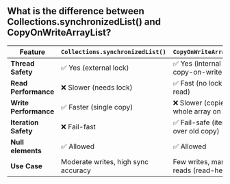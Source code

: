 ## What is the difference between Collections.synchronizedList() and CopyOnWriteArrayList?

| Feature               | `Collections.synchronizedList()`    | `CopyOnWriteArrayList`                  |
| --------------------- | ----------------------------------- | --------------------------------------- |
| **Thread Safety**     | ✅ Yes (external lock)              | ✅ Yes (internal copy-on-write logic)   |
| **Read Performance**  | ❌ Slower (needs lock)              | ✅ Fast (no lock for read)              |
| **Write Performance** | ✅ Faster (single copy)             | ❌ Slower (copies whole array on write) |
| **Iteration Safety**  | ❌ Fail-fast                        | ✅ Fail-safe (iterates over old copy)   |
| **Null elements**     | ✅ Allowed                          | ✅ Allowed                              |
| **Use Case**          | Moderate writes, high sync accuracy | Few writes, many reads (read-heavy)     |

